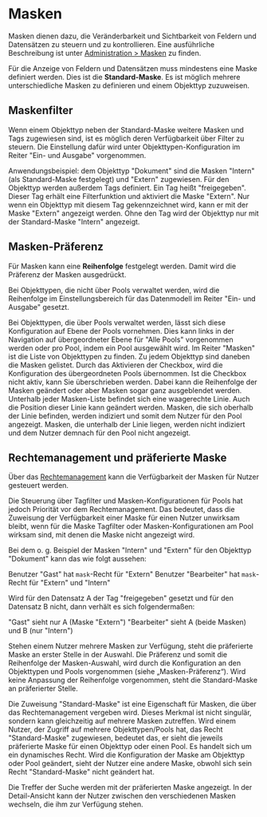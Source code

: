# Masken

Masken dienen dazu, die Veränderbarkeit und Sichtbarkeit von Feldern und Datensätzen zu steuern und zu kontrollieren. Eine ausführliche Beschreibung ist unter [Administration > Masken](../../administration/datamodel/datamodel.md#mask) zu finden.

Für die Anzeige von Feldern und Datensätzen muss mindestens eine Maske definiert werden. Dies ist die **Standard-Maske**. Es ist möglich mehrere unterschiedliche Masken zu definieren und einem Objekttyp zuzuweisen.

## Maskenfilter

Wenn einem Objekttyp neben der Standard-Maske weitere Masken und Tags zugewiesen sind, ist es möglich deren Verfügbarkeit über Filter zu steuern. Die Einstellung dafür wird unter Objekttypen-Konfiguration im Reiter "Ein- und Ausgabe" vorgenommen.

Anwendungsbeispiel: dem Objekttyp "Dokument" sind die Masken "Intern" (als Standard-Maske festgelegt) und "Extern" zugewiesen. Für den Objekttyp werden außerdem Tags definiert. Ein Tag heißt "freigegeben". Dieser Tag erhält eine Filterfunktion und aktiviert die Maske "Extern". Nur wenn ein Objekttyp mit diesem Tag gekennzeichnet wird, kann er mit der Maske "Extern" angezeigt werden. Ohne den Tag wird der Objekttyp nur mit der Standard-Maske "Intern" angezeigt.

## Masken-Präferenz

Für Masken kann eine **Reihenfolge** festgelegt werden. Damit wird die Präferenz der Masken ausgedrückt.

Bei Objekttypen, die nicht über Pools verwaltet werden, wird die Reihenfolge im Einstellungsbereich für das Datenmodell im Reiter "Ein- und Ausgabe" gesetzt.

Bei Objekttypen, die über Pools verwaltet werden, lässt sich diese Konfiguration auf Ebene der Pools vornehmen. Dies kann links in der Navigation auf übergeordneter Ebene für "Alle Pools" vorgenommen werden oder pro Pool, indem ein Pool ausgewählt wird. Im Reiter "Masken" ist die Liste von Objekttypen zu finden. Zu jedem Objekttyp sind daneben die Masken gelistet. Durch das Aktivieren der Checkbox, wird die Konfiguration des übergeordneten Pools übernommen. Ist die Checkbox nicht aktiv, kann Sie überschrieben werden. Dabei kann die Reihenfolge der Masken geändert oder aber Masken sogar ganz ausgeblendet werden. Unterhalb jeder Masken-Liste befindet sich eine waagerechte Linie. Auch die Position dieser Linie kann geändert werden. Masken, die sich oberhalb der Linie befinden, werden indiziert und somit dem Nutzer für den Pool angezeigt. Masken, die unterhalb der Linie liegen, werden nicht indiziert und dem Nutzer demnach für den Pool nicht angezeigt.

## Rechtemanagement und präferierte Maske

Über das [Rechtemanagement](../../rightsmanagement/rightsmanagement.md) kann die Verfügbarkeit der Masken für Nutzer gesteuert werden.

Die Steuerung über Tagfilter und Masken-Konfigurationen für Pools hat jedoch Priorität vor dem Rechtemanagement. Das bedeutet, dass die Zuweisung der Verfügbarkeit einer Maske für einen Nutzer unwirksam bleibt, wenn für die Maske Tagfilter oder Masken-Konfigurationen am Pool wirksam sind, mit denen die Maske nicht angezeigt wird.

Bei dem o. g. Beispiel der Masken "Intern" und "Extern" für den Objekttyp "Dokument" kann das wie folgt aussehen:

Benutzer "Gast" hat `mask`-Recht für "Extern"
Benutzer "Bearbeiter" hat `mask`-Recht für "Extern" und "Intern"

Wird für den Datensatz A der Tag "freigegeben" gesetzt und für den Datensatz B nicht, dann verhält es sich folgendermaßen:

"Gast" sieht nur A (Maske "Extern")
"Bearbeiter" sieht A (beide Masken) und B (nur "Intern")

Stehen einem Nutzer mehrere Masken zur Verfügung, steht die präferierte Maske an erster Stelle in der Auswahl. Die Präferenz und somit die Reihenfolge der Masken-Auswahl, wird durch die Konfiguration an den Objekttypen und Pools vorgenommen (siehe „Masken-Präferenz“). Wird keine Anpassung der Reihenfolge vorgenommen, steht die Standard-Maske an präferierter Stelle.

Die Zuweisung "Standard-Maske" ist eine Eigenschaft für Masken, die über das Rechtemanagement vergeben wird. Dieses Merkmal ist nicht singulär, sondern kann gleichzeitig auf mehrere Masken zutreffen. Wird einem Nutzer, der Zugriff auf mehrere Objekttypen/Pools hat, das Recht  "Standard-Maske" zugewiesen, bedeutet das, er sieht die jeweils präferierte Maske für einen Objekttyp oder einen Pool. Es handelt sich um ein dynamisches Recht. Wird die Konfiguration der Maske am Objekttyp oder Pool geändert, sieht der Nutzer eine andere Maske, obwohl sich sein Recht "Standard-Maske" nicht geändert hat.

Die Treffer der Suche werden mit der präferierten Maske angezeigt. In der Detail-Ansicht kann der Nutzer zwischen den verschiedenen Masken wechseln, die ihm zur Verfügung stehen.
